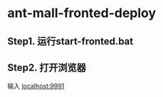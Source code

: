 # ant-mall-fronted-deploy
## Step1. 运行start-fronted.bat

## Step2. 打开浏览器
输入 [localhost:9991](http://localhost:9991)

